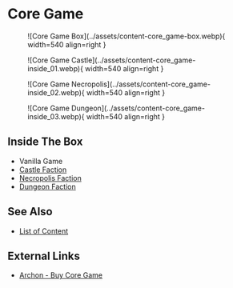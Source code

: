 # Core Game

<figure markdown="span">
	![Core Game Box](../assets/content-core_game-box.webp){ width=540 align=right }
</figure>
<figure markdown="span">
	![Core Game Castle](../assets/content-core_game-inside_01.webp){ width=540 align=right }
</figure>
<figure markdown="span">
	![Core Game Necropolis](../assets/content-core_game-inside_02.webp){ width=540 align=right }
</figure>
<figure markdown="span">
	![Core Game Dungeon](../assets/content-core_game-inside_03.webp){ width=540 align=right }
</figure>


## Inside The Box

- Vanilla Game
- [Castle Faction](../towns/castle.md)
- [Necropolis Faction](../towns/necropolis.md)
- [Dungeon Faction](../towns/dungeon.md)


## See Also

- [List of Content](index.md)


## External Links

- [Archon - Buy Core Game](https://archon-studio.com/homm3boardgame)
